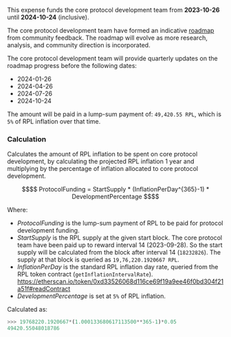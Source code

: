 This expense funds the core protocol development team from **2023-10-26** until **2024-10-24** (inclusive).

The core protocol development team have formed an indicative [roadmap](https://medium.com/rocket-pool/rocket-pool-houston-upgrade-fa2de86118ad) from community feedback. The roadmap will evolve as more research, analysis, and community direction is incorporated.

The core protocol development team will provide quarterly updates on the roadmap progress before the following dates:
- 2024-01-26
- 2024-04-26
- 2024-07-26
- 2024-10-24

The amount will be paid in a lump-sum payment of: `49,420.55 RPL`, which is `5%` of RPL inflation over that time.

### Calculation 
Calculates the amount of RPL inflation to be spent on core protocol development, by calculating the projected RPL inflation 1 year and multiplying by the percentage of inflation allocated to core protocol development.

```math
$$
ProtocolFunding = StartSupply * (InflationPerDay^{365}-1) * DevelopmentPercentage
$$
```

Where:
- $ProtocolFunding$ is the lump-sum payment of RPL to be paid for protocol development funding.
- $StartSupply$ is the RPL supply at the given start block. The core protocol team have been paid up to reward interval 14 (2023-09-28). So the start supply will be calculated from the block after interval 14 (`18232826`). The supply at that block is queried as `19,76,220.1920667 RPL`.
- $InflationPerDay$ is the standard RPL inflation day rate, queried from the RPL token contract (`getInflationIntervalRate`).
  https://etherscan.io/token/0xd33526068d116ce69f19a9ee46f0bd304f21a51f#readContract 
- $DevelopmentPercentage$ is set at `5%` of RPL inflation.

Calculated as:

```python
>>> 19768220.1920667*(1.000133680617113500**365-1)*0.05
49420.55048018786
```

